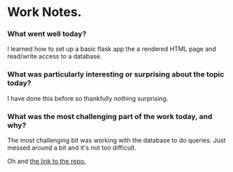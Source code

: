 # Work Notes.

### What went well today?
I learned how to set up a basic flask app the a rendered HTML
page and read/write access to a database.

### What was particularly interesting or surprising about the topic today?
I have done this before so thankfully nothing surprising.

### What was the most challenging part of the work today, and why?
The most challenging bit was working with the database to do queries. 
Just messed around a bit and it's not too difficult.

Oh and [the link to the repo.](https://github.com/llpk79/flask_app)